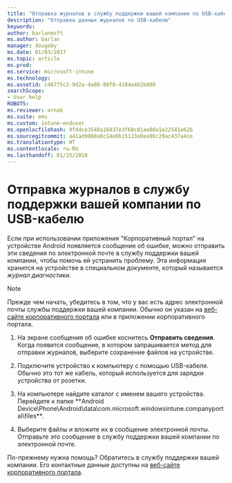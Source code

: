 ```yaml
---
title: "Отправка журналов в службу поддержки вашей компании по USB-кабелю | Документы Майкрософт"
description: "Отправка данных журналов по USB-кабелю"
keywords: 
author: barlanmsft
ms.author: barlan
manager: dougeby
ms.date: 01/03/2017
ms.topic: article
ms.prod: 
ms.service: microsoft-intune
ms.technology: 
ms.assetid: c46775c2-9d2a-4a88-89f0-4104a462b898
searchScope:
- User help
ROBOTS: 
ms.reviewer: arnab
ms.suite: ems
ms.custom: intune-enduser
ms.openlocfilehash: 9fd4ce3548a16837e3f68c81ae08a1e22541e62b
ms.sourcegitcommit: a41ad9988a8c14e6b15123a9ea9bc29ac437a4ce
ms.translationtype: HT
ms.contentlocale: ru-RU
ms.lasthandoff: 01/25/2018
---
```

# <a name="send-logs-to-your-company-support-using-a-usb-cable"></a>Отправка журналов в службу поддержки вашей компании по USB-кабелю

Если при использовании приложения "Корпоративный портал" на устройстве Android появляется сообщение об ошибке, можно отправить эти сведения по электронной почте в службу поддержки вашей компании, чтобы помочь ей устранить проблему. Эта информация хранится на устройстве в специальном документе, который называется _журнал диагностики_.

> [!Note]
> Прежде чем начать, убедитесь в том, что у вас есть адрес электронной почты службы поддержки вашей компании. Обычно он указан на [веб-сайте корпоративного портала](https://portal.manage.microsoft.com#HelpDeskDialog) или в приложении корпоративного портала.

1.  На экране сообщения об ошибке коснитесь **Отправить сведения**. Когда появится сообщение, в котором запрашивается метод для отправки журналов, выберите сохранение файлов на устройстве.

2.  Подключите устройство к компьютеру с помощью USB-кабеля. Обычно это тот же кабель, который используется для зарядки устройства от розетки.

3.  На компьютере найдите каталог с именем вашего устройства. Перейдите к папке **Android Device\Phone\Android\data\com.microsoft.windowsintune.companyportal\files\**.

4.  Выберите файлы и вложите их в сообщение электронной почты. Отправьте это сообщение в службу поддержки вашей компании по электронной почте.

По-прежнему нужна помощь? Обратитесь в службу поддержки вашей компании. Его контактные данные доступны на [веб-сайте корпоративного портала](https://portal.manage.microsoft.com#HelpDeskDialog).
